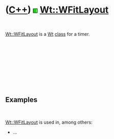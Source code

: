 



 

 

 

 

 

([C++](Cpp.htm)) ![Wt](PicWt.png) [Wt::WFitLayout](CppWFitLayout.htm)
=====================================================================

 

[Wt::WFitLayout](CppWFitLayout.htm) is a [Wt](CppWt.htm)
[class](CppClass.htm) for a timer.

 

 

 

 

 

Examples
--------

 

[Wt::WFitLayout](CppWFitLayout.htm) is used in, among others:

-   ...

 

 

 

 

 





 



